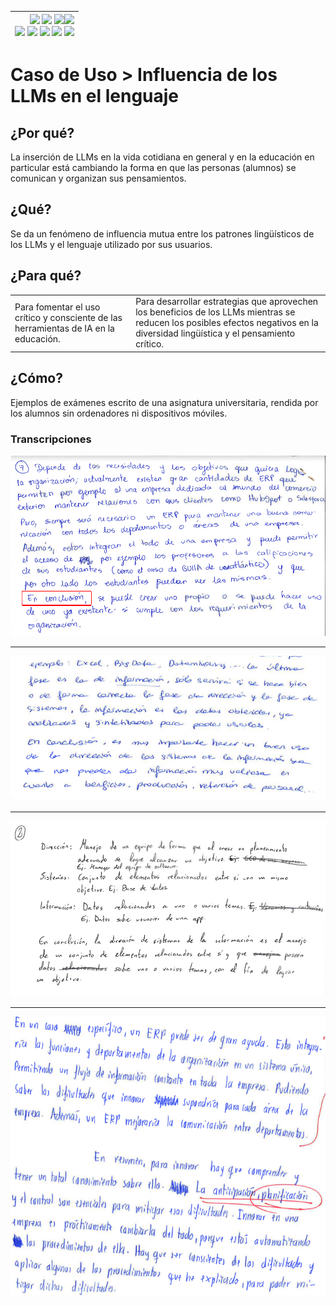 <div align=right>

|[![](https://img.shields.io/badge/-Inicio-FFF?style=flat&logo=Emlakjet&logoColor=black)](/README.md) [![](https://img.shields.io/badge/-Introducción-FFF?style=flat&logo=abbrobotstudio&logoColor=black)](/documentos/intro.md) [![](https://img.shields.io/badge/-Panorámica-FFF?style=flat&logo=openstreetmap&logoColor=black)](/documentos/panoramica.md)[![](https://img.shields.io/badge/-Modelos_de_lenguaje-FFF?style=flat&logo=LiveChat&logoColor=black)](/documentos/LLMs.md)<br>  [![](https://img.shields.io/badge/-Prompts-FFF?style=flat&logo=Proton&logoColor=black)](/documentos/prompts/README.md) [![](https://img.shields.io/badge/-Ing,_de_prompts-FFF?style=flat&logo=googleearthengine&logoColor=black)](/documentos/ingenieriaDePrompts/README.md) [![](https://img.shields.io/badge/-Patrones-FFF?style=flat&logo=textpattern&logoColor=black)](/documentos/ingenieriaDePrompts/patrones/README.md) [![](https://img.shields.io/badge/8vP-FFF?style=flat&logo=v8&logoColor=black)](/documentos/prompts/mejoresPracticas/8virtudesDelPrompting.md) [![](https://img.shields.io/badge/-Casos_de_uso-FFF?style=flat&logo=gitbook&logoColor=black)](/documentos/casosDeUso/README.md)|
|-:|

</div>

# Caso de Uso > Influencia de los LLMs en el lenguaje

## ¿Por qué?

La inserción de LLMs en la vida cotidiana en general y en la educación en particular está cambiando la forma en que las personas (alumnos) se comunican y organizan sus pensamientos.

## ¿Qué?

Se da un fenómeno de influencia mutua entre los patrones lingüísticos de los LLMs y el lenguaje utilizado por sus usuarios.

## ¿Para qué?

|||
|-|-|
Para fomentar el uso crítico y consciente de las herramientas de IA en la educación.|Para desarrollar estrategias que aprovechen los beneficios de los LLMs mientras se reducen los posibles efectos negativos en la diversidad lingüística y el pensamiento crítico.

## ¿Cómo?

Ejemplos de exámenes escrito de una asignatura universitaria, rendida por los alumnos sin ordenadores ni dispositivos móviles.

### Transcripciones

<div align=center>

![](/documentos/imagenes/examenEnConclusion001.png)

---

![](/documentos/imagenes/examenEnConclusion002.png)

---

![](/documentos/imagenes/examenEnConclusion003.png)

---

![](/documentos/imagenes/examenEnConclusion004.png)


</div>
